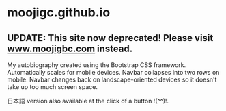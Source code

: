 # moojigc.github.io

## UPDATE: This site now deprecated! Please visit www.moojigbc.com instead.

My autobiography created using the Bootstrap CSS framework. Automatically scales for mobile devices. Navbar collapses into two rows on mobile.  Navbar changes back on landscape-oriented devices so it doesn't take up too much screen space.

日本語 version also available at the click of a button !(^^)!.

